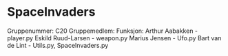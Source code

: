 # SpaceInvaders

Gruppenummer: C20
Gruppemedlem:         Funksjon:
  Arthur Aabakken       - player.py
  Eskild Ruud-Larsen    - weapon.py
  Marius Jensen         - Ufo.py
  Bart van de Lint      - Utils.py, SpaceInvaders.py
